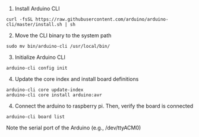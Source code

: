 1. Install Arduino CLI
```Shell
curl -fsSL https://raw.githubusercontent.com/arduino/arduino-cli/master/install.sh | sh
```

2. Move the CLI binary to the system path
```Shell
sudo mv bin/arduino-cli /usr/local/bin/
```

3. Initialize Arduino CLI
```Shell
arduino-cli config init
```

4. Update the core index and install board definitions
```Shell
arduino-cli core update-index
arduino-cli core install arduino:avr
```

4. Connect the arduino to raspberry pi. Then, verify the board is connected
```Shell
arduino-cli board list
```

Note the serial port of the Arduino (e.g., /dev/ttyACM0)

